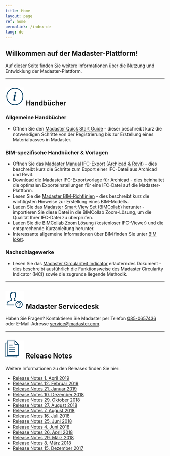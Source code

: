 ```yaml
---
title: Home
layout: page
ref: home
permalink: /index-de
lang: de
---
```


## Willkommen auf der Madaster-Plattform!
Auf dieser Seite finden Sie weitere Informationen über die Nutzung und Entwicklung der Madaster-Plattform.

---

## <img class="header-img" src="/assets/images/767.svg"> Handbücher

### Allgemeine Handbücher

 * Öffnen Sie den <a href="https://docs.madaster.com/files/Madaster_Quick_Start_Guide.pdf">Madaster Quick Start Guide</a> - dieser beschreibt kurz die notwendigen Schritte von der Registrierung bis zur Erstellung eines Materialpasses in Madaster.

### BIM-spezifische Handbücher & Vorlagen

 * Öffnen Sie das <a href="https://docs.madaster.com/files/Manual - IFC export Archicad 21 and Revit (UK) v1.0.pdf">Madaster Manual IFC-Export (Archicad & Revit)</a> - dies beschreibt kurz die Schritte zum Export einer IFC-Datei aus Archicad und Revit.
 * <a href="https://docs.madaster.com/files/Archicad_ExportTemplate.tpl">Download</a> die Madaster IFC-Exportvorlage für Archicad - dies beinhaltet die optimalen Exporteinstellungen für eine IFC-Datei auf die Madaster-Plattform.
 * Lesen Sie die <a href="https://docs.madaster.com/files/Madaster_BIM-IFC_guidelines.pdf">Madaster BIM-Richtlinien</a> - dies beschreibt kurz die wichtigsten Hinweise zur Erstellung eines BIM-Modells.
 * Laden Sie das <a href="http://www.bimcollab.com/en/Support/Support/Downloads/BIMcollab-ZOOM">Madaster Smart View Set (BIMCollab)</a> herunter - importieren Sie diese Datei in die BIMCollab Zoom-Lösung, um die Qualität Ihrer IFC-Datei zu überprüfen.
 * Laden Sie die <a href="http://www.bimcollab.com/en/Support/Support/Downloads/BIMcollab-ZOOM">BIMCollab Zoom</a> Lösung (kostenloser IFC-Viewer) und die entsprechende Kurzanleitung herunter.
 * Interessante allgemeine Informationen über BIM finden Sie unter <a href="https://www.bimloket.nl/BIMbasicIDM" target="_blank">BIM loket</a>.  

### Nachschlagewerke

 * Lesen Sie das <a href="https://docs.madaster.com/files/Madaster_Circularity_Indicator_explained_v1.1" target="_blank">Madaster Circulariteit Indicator</a> erläuterndes Dokument - dies beschreibt ausführlich die Funktionsweise des Madaster Circularity Indicator (MCI) sowie die zugrunde liegende Methodik.
 
---

## <img class="header-img" src="/assets/images/771.svg"> Madaster Servicedesk
Haben Sie Fragen? Kontaktieren Sie Madaster per Telefon [085-0657436](tel:+31850657436) oder E-Mail-Adresse <service@madaster.com>.

---

## <img class="header-img" src="/assets/images/770.svg"> Release Notes

Weitere Informationen zu den Releases finden Sie hier:

* <a href="https://docs.madaster.com/files/Releasenotes_Release_2019.3_en.pdf" target="_blank">Release Notes 1. April 2019</a>
* <a href="https://docs.madaster.com/files/Releasenotes_Release_2019.2_en.pdf" target="_blank">Release Notes 12. Februar 2019</a>
* <a href="https://docs.madaster.com/files/Releasenotes_Release_2019.1_en.pdf" target="_blank">Release Notes 21. Januar 2019</a>
* <a href="https://docs.madaster.com/files/Releasenotes_Release_2018.12_en.pdf" target="_blank">Release Notes 10. Dezember 2018</a>
* <a href="https://docs.madaster.com/files/Releasenotes_Release_2018.9_en.pdf" target="_blank">Release Notes 29. Oktober 2018</a>
* <a href="https://docs.madaster.com/files/Releasenotes_Release_2018.8_en.pdf" target="_blank">Release Notes 27. August 2018</a>
* <a href="https://docs.madaster.com/files/Releasenotes_Release_2018.7_en.pdf" target="_blank">Release Notes 7. August 2018</a>
* <a href="https://docs.madaster.com/files/Releasenotes_Release_2018.6_en.pdf" target="_blank">Release Notes 16. Juli 2018</a>
* <a href="https://docs.madaster.com/files/Releasenotes_Release_2018.5_en.pdf" target="_blank">Release Notes 25. Juni 2018</a>
* <a href="https://docs.madaster.com/files/Releasenotes_Release_2018.4_en.pdf" target="_blank">Release Notes 4. Juni 2018</a>
* <a href="https://docs.madaster.com/files/Releasenotes_Release_2018.3_en.pdf" target="_blank">Release Notes 26. April 2018</a>
* <a href="https://docs.madaster.com/files/Releasenotes_Release_2018.2_en.pdf" target="_blank">Release Notes 29. März 2018</a>
* <a href="https://docs.madaster.com/files/Releasenotes_Release_2018.1_en.pdf" target="_blank">Release Notes 8. März 2018</a>
* <a href="https://docs.madaster.com/files/Releasenotes_Release_2017.1_en.pdf" target="_blank">Release Notes 15. Dezember 2017</a>
